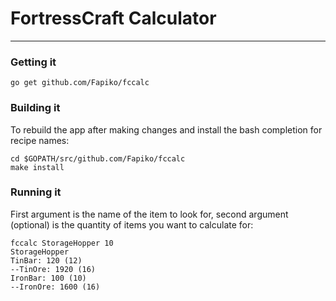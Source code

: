# FortressCraft Calculator
---

### Getting it
```go get github.com/Fapiko/fccalc```

### Building it
To rebuild the app after making changes and install the bash completion for recipe names:
```
cd $GOPATH/src/github.com/Fapiko/fccalc
make install
```

### Running it
First argument is the name of the item to look for, second argument (optional) is the quantity of items you want to
calculate for:
```
fccalc StorageHopper 10
StorageHopper
TinBar: 120 (12)
--TinOre: 1920 (16)
IronBar: 100 (10)
--IronOre: 1600 (16)
```
